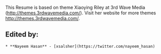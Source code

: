  This Resume is based on theme Xiaoying Riley at 3rd Wave Media (http://themes.3rdwavemedia.com/). Visit her website for more themes http://themes.3rdwavemedia.com/.

 ## Edited by:
 	* **Nayeem Hasan** - [xsalsher](https://twitter.com/nayeem_hasan)